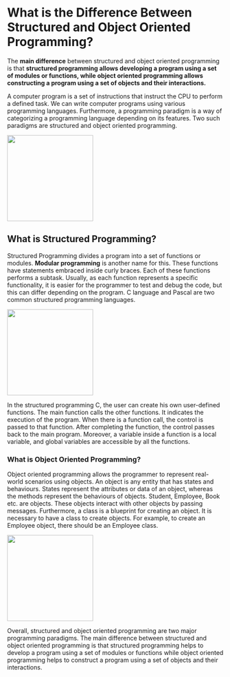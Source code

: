 <!DOCTYPE HTML>
<html>
    <head>
        <meta charset="utf-8">
        <title>Oriented vs structured programing</title>
    </head>
    	
<title>Oriented vs structured programing</title> 
    <body>
    <h1>What is the Difference Between Structured and Object Oriented Programming?</h1>
  <p>The <strong>main difference</strong> between structured and object oriented programming is that <strong>structured programming allows developing a program using a set of modules or functions, while object oriented programming allows constructing a program using a set of objects and their interactions.</strong></p>
    <p>A computer program is a set of instructions that instruct the CPU to perform a defined task. We can write computer programs using various programming languages. Furthermore, a programming paradigm is a way of categorizing a programming language depending on its features. Two such paradigms are structured and object oriented programming.
</p>
    <img src="https://pediaa.com/wp-content/uploads/2019/06/Difference-Between-Structured-and-Object-Oriented-Programming-Comparison-Summary.jpg" width="200" length="100">
    <h2>What is Structured Programming?</h2>
    <p>Structured Programming divides a program into a set of functions or modules. <strong>Modular programming</strong> is another name for this. These functions have statements embraced inside curly braces. Each of these functions performs a subtask. Usually, as each function represents a specific functionality, it is easier for the programmer to test and debug the code, but this can differ depending on the program. C language and Pascal are two common structured programming languages.
</p>
    <img src="https://pediaa.com/wp-content/uploads/2019/06/Difference-Between-Structured-and-Object-Oriented-Programming_Figure-1.jpg" width="200" length="100">
    <p>In the structured programming C, the user can create his own user-defined functions. The main function calls the other functions. It indicates the execution of the program. When there is a function call, the control is passed to that function. After completing the function, the control passes back to the main program. Moreover, a variable inside a function is a local variable, and global variables are accessible by all the functions.</p>
    <h3>What is Object Oriented Programming?</h3>
    <p>Object oriented programming allows the programmer to represent real-world scenarios using objects. An object is any entity that has states and behaviours. States represent the attributes or data of an object, whereas the methods represent the behaviours of objects. Student, Employee, Book etc. are objects. These objects interact with other objects by passing messages. Furthermore, a class is a blueprint for creating an object. It is necessary to have a class to create objects. For example, to create an Employee object, there should be an Employee class.</p>
    <img src="https://pediaa.com/wp-content/uploads/2019/06/Difference-Between-Structured-and-Object-Oriented-Programming_Figure-2.png" width="200" length="100">
    <p>Overall, structured and object oriented programming are two major programming paradigms. The main difference between structured and object oriented programming is that structured programming helps to develop a program using a set of modules or functions while object oriented programming helps to construct a program using a set of objects and their interactions.</p>
  </body>
  </html>

